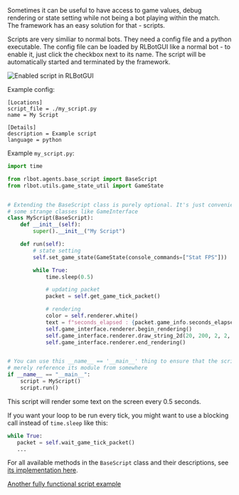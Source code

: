 Sometimes it can be useful to have access to game values, debug rendering or state setting while not being a bot playing within the match. The framework has an easy solution for that - scripts.

Scripts are very similiar to normal bots. They need a config file and a python executable. The config file can be loaded by RLBotGUI like a normal bot - to enable it, just click the checkbox next to its name. The script will be automatically started and terminated by the framework.

![Enabled script in RLBotGUI](/img/scripts/screenshot.png)

Example config:
```
[Locations]
script_file = ./my_script.py
name = My Script

[Details]
description = Example script
language = python
```

Example ``my_script.py``:
```python
import time

from rlbot.agents.base_script import BaseScript
from rlbot.utils.game_state_util import GameState


# Extending the BaseScript class is purely optional. It's just convenient / abstracts you away from
# some strange classes like GameInterface
class MyScript(BaseScript):
    def __init__(self):
        super().__init__("My Script")

    def run(self):
        # state setting
        self.set_game_state(GameState(console_commands=["Stat FPS"]))

        while True:
            time.sleep(0.5)

            # updating packet
            packet = self.get_game_tick_packet()

            # rendering
            color = self.renderer.white()
            text = f"seconds_elapsed : {packet.game_info.seconds_elapsed}"
            self.game_interface.renderer.begin_rendering()
            self.game_interface.renderer.draw_string_2d(20, 200, 2, 2, text, color)
            self.game_interface.renderer.end_rendering()


# You can use this __name__ == '__main__' thing to ensure that the script doesn't start accidentally if you
# merely reference its module from somewhere
if __name__ == "__main__":
    script = MyScript()
    script.run()
```

This script will render some text on the screen every 0.5 seconds.

If you want your loop to be run every tick, you might want to use a blocking call instead of ``time.sleep`` like this:
```python
while True:
   packet = self.wait_game_tick_packet()
   ...
```

For all available methods in the ``BaseScript`` class and their descriptions, see [its implementation here](https://github.com/RLBot/RLBot/blob/master/src/main/python/rlbot/agents/base_script.py).

[Another fully functional script example](https://github.com/RLBot/RLBot/tree/master/src/test/python/agents/script)
